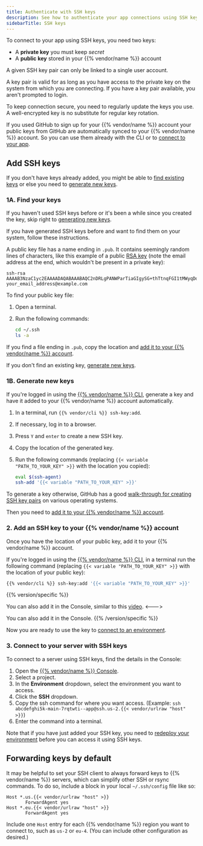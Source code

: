 ```yaml
---
title: Authenticate with SSH keys
description: See how to authenticate your app connections using SSH keys.
sidebarTitle: SSH keys
---
```


To connect to your app using SSH keys, you need two keys:

* A **private key** you must keep _secret_
* A **public key** stored in your {{% vendor/name %}} account

A given SSH key pair can only be linked to a single user account.

A key pair is valid for as long as you have access to the private key on the system from which you are connecting.
If you have a key pair available, you aren't prompted to login.

To keep connection secure, you need to regularly update the keys you use.
A well-encrypted key is no substitute for regular key rotation.

If you used GitHub to sign up for your {{% vendor/name %}} account
your public keys from GitHub are automatically synced to your {{% vendor/name %}} account.
So you can use them already with the CLI or to [connect to your app](./_index.md#2-connect-to-an-app-with-ssh).

## Add SSH keys

If you don't have keys already added,
you might be able to [find existing keys](#1a-find-your-keys) or else you need to [generate new keys](#1b-generate-new-keys).

### 1A. Find your keys

If you haven't used SSH keys before or it's been a while since you created the key,
skip right to [generating new keys](#1b-generate-new-keys).

If you have generated SSH keys before and want to find them on your system,
follow these instructions.

A public key file has a name ending in `.pub`.
It contains seemingly random lines of characters,
like this example of a public [RSA key](https://en.wikipedia.org/wiki/RSA_%28cryptosystem%29)
(note the email address at the end, which wouldn't be present in a private key):

```text
ssh-rsa AAAAB3NzaC1yc2EAAAADAQABAAABAQC2nDRLgPANWParTiaGIgySG+thTtnqFGI1tMWyqDdfvH+5hL91w2tK9PzaP+NJ5hA/cOyh30YRFb52Y64toU16Ko5K1mLqNFJajjWEI5Y4VukG6betrWfqdQ7XBr/s7nBuDOFQ5+eKbvug4rRSCSo8CsEI1eI0VNQkC9HJWYK28k7KurMdTN7X/Z/4vknM4/Rm2bnMk2idoORQgomeZS1p3GkG8dQs/c0j/b4H7azxnqdcCaR4ahbytX3d49BN0WwE84C+ItsnkCt1g5tVADPrab+Ywsm/FTnGY3cJKKdOAHt7Ls5lfpyyug2hNAFeiZF0MoCekjDZ2GH2xdFc7AX/ your_email_address@example.com
```

To find your public key file:

1. Open a terminal.
2. Run the following commands:

   ```bash
   cd ~/.ssh
   ls -a
   ```

If you find a file ending in `.pub`,
copy the location and [add it to your {{% vendor/name %}} account](#2-add-an-ssh-key-to-your-platform-account).

If you don't find an existing key, [generate new keys](#1b-generate-new-keys).

### 1B. Generate new keys

If you're logged in using the [{{% vendor/name %}} CLI](./_index.md#1-authenticate-with-the-cli),
generate a key and have it added to your {{% vendor/name %}} account automatically.

1. In a terminal, run `{{% vendor/cli %}} ssh-key:add`.
1. If necessary, log in to a browser.
1. Press `Y` and `enter` to create a new SSH key.
1. Copy the location of the generated key.
1. Run the following commands (replacing `{{< variable "PATH_TO_YOUR_KEY" >}}` with the location you copied):

   ```bash
   eval $(ssh-agent)
   ssh-add '{{< variable "PATH_TO_YOUR_KEY" >}}'
   ```

To generate a key otherwise, GitHub has a good [walk-through for creating SSH key pairs](https://docs.github.com/en/authentication/connecting-to-github-with-ssh/generating-a-new-ssh-key-and-adding-it-to-the-ssh-agent) on various operating systems.

Then you need to [add it to your {{% vendor/name %}} account](#2-add-an-ssh-key-to-your-platform-account).

### 2. Add an SSH key to your {{% vendor/name %}} account

Once you have the location of your public key, add it to your {{% vendor/name %}} account.

If you're logged in using the [{{% vendor/name %}} CLI](./_index.md#1-authenticate-with-the-cli),
in a terminal run the following command (replacing `{{< variable "PATH_TO_YOUR_KEY" >}}` with the location of your public key):

```bash
{{% vendor/cli %}} ssh-key:add '{{< variable "PATH_TO_YOUR_KEY" >}}'
```

{{% version/specific %}}
<!-- Platform.sh -->
You can also add it in the Console,
similar to this [video](https://docs.platform.sh/videos/management-console/add-ssh-mc.mp4).
<--->
<!-- Upsun -->
You can also add it in the Console.
{{% /version/specific %}}

Now you are ready to use the key to [connect to an environment](./_index.md#2-connect-to-an-app-with-ssh).

### 3. Connect to your server with SSH keys

To connect to a server using SSH keys, find the details in the Console:

1. Open the [{{% vendor/name %}} Console](https://console.platform.sh/).
1. Select a project.
1. In the **Environment** dropdown, select the environment you want to access.
1. Click the **SSH** dropdown.
1. Copy the ssh command for where you want access.
   (Example: `ssh abcdefghi5k-main-7rqtwti--app@ssh.us-2.{{< vendor/urlraw "host" >}}`)
1. Enter the command into a terminal.

Note that if you have just added your SSH key,
you need to [redeploy your environment](./troubleshoot-ssh.md#redeploy-your-environment) before you can access it using SSH keys.

## Forwarding keys by default

It may be helpful to set your SSH client to always forward keys to {{% vendor/name %}} servers, which can simplify other SSH or rsync commands.
To do so, include a block in your local `~/.ssh/config` file like so:

```text
Host *.us.{{< vendor/urlraw "host" >}}
       ForwardAgent yes
Host *.eu.{{< vendor/urlraw "host" >}}
       ForwardAgent yes
```

Include one `Host` entry for each {{% vendor/name %}} region you want to connect to, such as `us-2` or `eu-4`.
(You can include other configuration as desired.)
